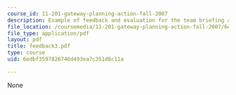 ```yaml
---
course_id: 11-201-gateway-planning-action-fall-2007
description: Example of feedback and evaluation for the team briefing assignment.
file_location: /coursemedia/11-201-gateway-planning-action-fall-2007/6edbf3597826746d493ea7c351d8c11a_feedback3.pdf
file_type: application/pdf
layout: pdf
title: feedback3.pdf
type: course
uid: 6edbf3597826746d493ea7c351d8c11a

---
```

None